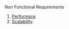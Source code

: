 Non Functional Requirements

1. [Performace](performance-readme.md)
2. [Scalability](scalability-readme.md)
